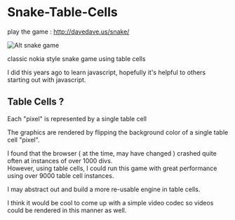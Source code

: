 Snake-Table-Cells
=================

play the game : http://davedave.us/snake/

![Alt snake game](http://www.davedave.us/snake/snake.png)

classic nokia style snake game using table cells

I did this years ago to learn javascript, hopefully it's helpful to others starting out with javascript.


Table Cells ?
------------------
Each "pixel" is represented by a single table cell <td>

The graphics are rendered by flipping the background color of a single table cell "pixel".

I found that the browser ( at the time, may have changed ) crashed quite often at instances of over 1000 divs.  
However, using table cells, I could run this game with great performance using over 9000 table cell instances.

I may abstract out and build a more re-usable engine in table cells.

I think it would be cool to come up with a simple video codec so videos could be rendered in this manner as well.